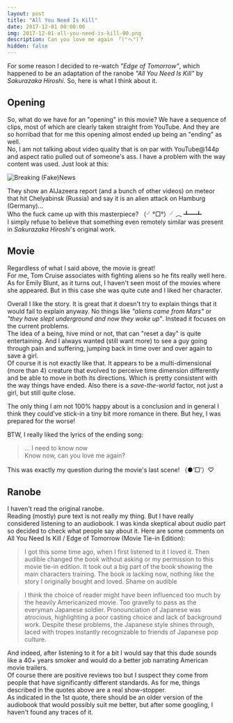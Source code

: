 ```yaml
---
layout: post
title: "All You Need Is Kill"
date: 2017-12-01 00:00:00
img: 2017-12-01-all-you-need-is-kill-00.png
description: Can you love me again 「(°ヘ°)？
hidden: false
---
```


For some reason I decided to re-watch _"Edge of Tomorrow"_, which happened to be
an adaptation of the ranobe _"All You Need Is Kill"_ by _Sakurazaka Hiroshi_.
So, here is what I think about it.

Opening
-------
So, what do we have for an "opening" in this movie? We have a sequence of clips,
most of which are clearly taken straight from YouTube. And they are so horribad
that for me this opening almost ended up being an "ending" as well.  
No, I am not talking about video quality that is on par with YouTube@144p and
aspect ratio pulled out of someone's ass. I have a problem with the way content
was used. Just look at this:

![Breaking (Fake)News]({{site.baseurl}}/assets/img/2017-12-01-all-you-need-is-kill-01.png)

They show an AlJazeera report (and a bunch of other videos) on meteor that hit
Chelyabinsk (Russia) and say it is an alien attack on Hamburg (Germany)...  
Who the fuck came up with this masterpiece? （╯°□°）╯︵ ┻━┻  
I simply refuse to believe that something even remotely similar was present in
_Sakurazaka Hiroshi_'s original work.

Movie
-----
Regardless of what I said above, the movie is great!  
For me, Tom Cruise associates with fighting aliens so he fits really well here.
As for Emily Blunt, as it turns out, I haven't seen most of the movies where she
appeared. But in this case she was quite cute and I liked her character.  

Overall I like the story. It is great that it doesn't try to explain things that
it would fail to explain anyway. No things like  _"aliens came from Mars"_ or
_"they have slept underground and now they woke up"_. Instead it focuses on the
current problems.  
The idea of a being, hive mind or not, that can "reset a day" is quite
entertaining. And I always wanted (still want more) to see a guy going through
pain and suffering, jumping back in time over and over again to save a girl.  
Of course it is not exactly like that. It appears to be a multi-dimensional
(more than 4) creature that evolved to perceive time dimension differently and
be able to move in both its directions. Which is pretty consistent with the way
things have ended. Also there is a _save-the-world_ factor, not just a girl, but
still quite close.

The only thing I am not 100% happy about is a conclusion and in general I think
they could've stick-in a tiny bit more romance in there. But hey, I was prepared
for the worse!

BTW, I really liked the lyrics of the ending song:
> ... I need to know now  
> Know now, can you love me again?  

This was exactly my question during the movie's last scene! （●’□’）♡

Ranobe
------
I haven't read the original ranobe.  
Reading (mostly) pure text is not really my thing. But I have really considered
listening to an audiobook. I was kinda skeptical about _audio_ part so decided
to check what people say about it. Here are some comments on
All You Need Is Kill / Edge of Tomorrow (Movie Tie-in Edition):

> I got this some time ago, when I first listened to it I loved it. Then audible
changed the book without asking or my permission to this movie tie-in edition.
It took out a big part of the book showing the main characters training.
The book is lacking now, nothing like the story I originally bought and loved.
Shame on audible

> I think the choice of reader might have been influenced too much by the heavily
Americanized movie. Too gravelly to pass as the everyman Japanese soldier.
Pronounciation of Japanese was atrocious, highlighting a poor casting choice and
lack of background work. Despite these problems, the Japanese style shines through,
laced with tropes instantly recognizable to friends of Japanese pop culture.

And indeed, after listening to it for a bit I would say that this dude sounds like
a 40+ years smoker and would do a better job narrating American movie trailers.  
Of course there are positive reviews too but I suspect they come from people that
have significantly different standards. As for me, things described in the quotes
above are a real show-stopper.  
As indicated in the 1st quote, there should be an older version of the audiobook
that would possibly suit me better, but after some googling, I haven't found any
traces of it.
